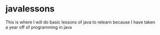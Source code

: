 # javalessons
This is where I will do basic lessons of java to relearn because I have taken a year off of programming in java

